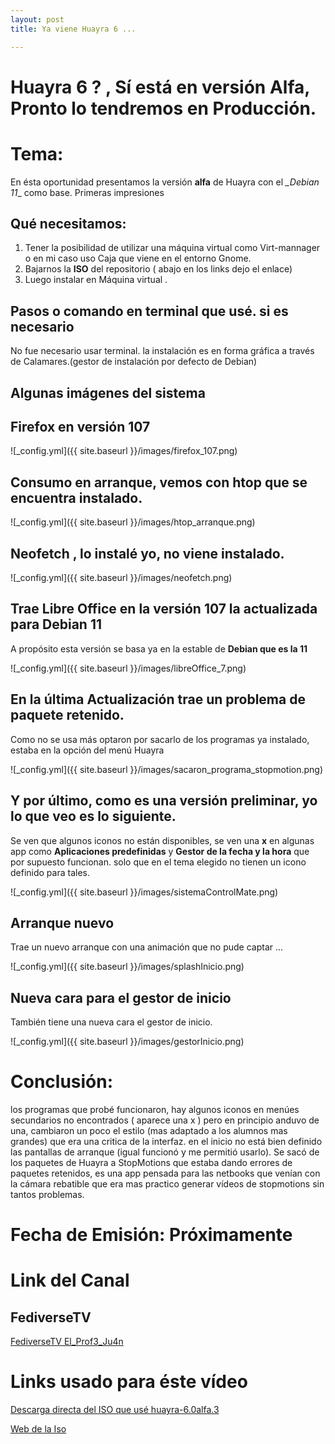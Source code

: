 ```yaml
---
layout: post
title: Ya viene Huayra 6 ...

---
```


# Huayra 6 ? , Sí está en versión Alfa, Pronto lo tendremos en Producción.

# Tema:
En ésta oportunidad presentamos la versión **alfa** de Huayra con el *_Debian 11*_ como base. Primeras impresiones

## Qué necesitamos:
1. Tener la posibilidad de utilizar una máquina virtual como Virt-mannager o en mi caso uso Caja que viene en el entorno Gnome.
2. Bajarnos la **ISO** del repositorio ( abajo en los links dejo el enlace)
3. Luego instalar en Máquina virtual 
. 

## Pasos o comando en terminal que usé. si es necesario
No fue necesario usar terminal.
la instalación es en forma gráfica a través de Calamares.(gestor de instalación por defecto de Debian)

## Algunas imágenes del sistema

## Firefox en versión 107
![_config.yml]({{ site.baseurl }}/images/firefox_107.png)

## Consumo en arranque, vemos con htop que se encuentra instalado.

![_config.yml]({{ site.baseurl }}/images/htop_arranque.png)

## Neofetch , lo instalé yo, no viene instalado.

![_config.yml]({{ site.baseurl }}/images/neofetch.png)

## Trae Libre Office en la versión 107 la actualizada para Debian 11 
 A propósito esta versión se basa ya en la estable de **Debian que es la 11** 

![_config.yml]({{ site.baseurl }}/images/libreOffice_7.png)

## En la última Actualización trae un problema de paquete retenido.

Como no se usa más optaron por sacarlo de los programas ya instalado, estaba en la opción del menú Huayra

![_config.yml]({{ site.baseurl }}/images/sacaron_programa_stopmotion.png)



## Y por último, como es una versión preliminar, yo lo que veo es lo siguiente.
Se ven que algunos iconos no están disponibles, se ven una **x** en algunas app como **Aplicaciones predefinidas** y **Gestor de la fecha y la hora** que por supuesto funcionan. solo que en el tema elegido no tienen un icono definido para tales. 


![_config.yml]({{ site.baseurl }}/images/sistemaControlMate.png)

## Arranque nuevo 
Trae un nuevo arranque con una animación que no pude captar ...

![_config.yml]({{ site.baseurl }}/images/splashInicio.png)

## Nueva cara para el gestor de inicio

También tiene una nueva cara el gestor de inicio.

![_config.yml]({{ site.baseurl }}/images/gestorInicio.png)

# Conclusión:

los programas que probé funcionaron, hay algunos iconos en menúes secundarios no encontrados ( aparece una x )
pero en principio anduvo de una, cambiaron un poco el estilo (mas adaptado a los alumnos mas grandes) que era una critica de la interfaz.
en el inicio no está bien definido las pantallas de arranque (igual funcionó y me permitió usarlo).
Se sacó de los paquetes de Huayra a StopMotions que estaba dando errores de paquetes retenidos, es una app pensada para las netbooks que venían con la cámara rebatible que era mas practico generar vídeos de stopmotions sin tantos problemas.

# Fecha de Emisión: Próximamente
# Link del Canal 
## FediverseTV
[FediverseTV El_Prof3_Ju4n](https://fediverse.tv/c/manieflo_channel/videos)


# Links usado para éste vídeo

[Descarga directa del ISO que usé huayra-6.0alfa.3](https://ci.huayra.educar.gob.ar/build/6/huayra-amd64-6.0alfa.3.iso)

[Web de la Iso](https://ci.huayra.educar.gob.ar/build/6/)


